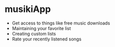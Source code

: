 # musikiApp
<ul>
<li>Get access to things like free music downloads</li>
<li> Maintaining your favorite list</li>
<li> Creating custom lists</li>
<li> Rate your recently listened songs</li>
</ul>

